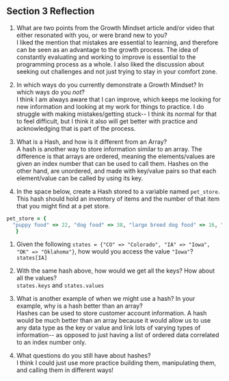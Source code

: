 ## Section 3 Reflection

1. What are two points from the Growth Mindset article and/or video that either resonated with you, or were brand new to you?    
I liked the mention that mistakes are essential to learning, and therefore can be seen as an advantage to the growth process. The idea of constantly evaluating and working to improve is essential to the programming
process as a whole. I also liked the discussion about seeking out challenges and not just trying to stay in your comfort zone.   

1. In which ways do you currently demonstrate a Growth Mindset? In which ways do you _not_?    
I think I am always aware that I can improve, which keeps me looking for new information and looking at my work for things to practice. I do struggle with making mistakes/getting stuck-- I think its normal for that to
feel difficult, but I think it also will get better with practice and acknowledging that is part of the process.   

1. What is a Hash, and how is it different from an Array?  
A hash is another way to store information similar to an array. The difference is that arrays are ordered, meaning the elements/values are given an index number that can be used to call them. Hashes on the other hand,
are unordered, and made with key/value pairs so that each element/value can be called by using its key.   

1. In the space below, create a Hash stored to a variable named `pet_store`.  This hash should hold an inventory of items and the number of that item that you might find at a pet store.  
```ruby
pet_store = {
  "puppy food" => 22, "dog food" => 38, "large breed dog food" => 16, "senior dog food" => 25, "hypoallergenic dog food" => 6, "dog treats" => 67, "dog toys" => 44, "dog collar L" => 18, "dog collar M" => 4, "dog collar S" => 7, "leash" => 32, "dog shampoo" => 8, "crate L" => 6, "crate M" => 3, "crate S" => 5
   }
   ```   

1. Given the following `states = {"CO" => "Colorado", "IA" => "Iowa", "OK" => "Oklahoma"}`, how would you access the value `"Iowa"`?   
`states[IA]`

1. With the same hash above, how would we get all the keys?  How about all the values?  
`states.keys` and `states.values`

1. What is another example of when we might use a hash?  In your example, why is a hash better than an array?  
Hashes can be used to store customer account information. A hash would be much better than an array because it would allow us to use any data type as the key or value and link lots of varying types of information-- as opposed to just having a list of ordered data correlated to an index number only.

1. What questions do you still have about hashes?  
I think I could just use more practice building them, manipulating them, and calling them in different ways! 
